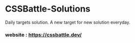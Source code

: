 # CSSBattle-Solutions
Daily targets solution. A new target for new solution everyday.

### website : https://cssbattle.dev/
